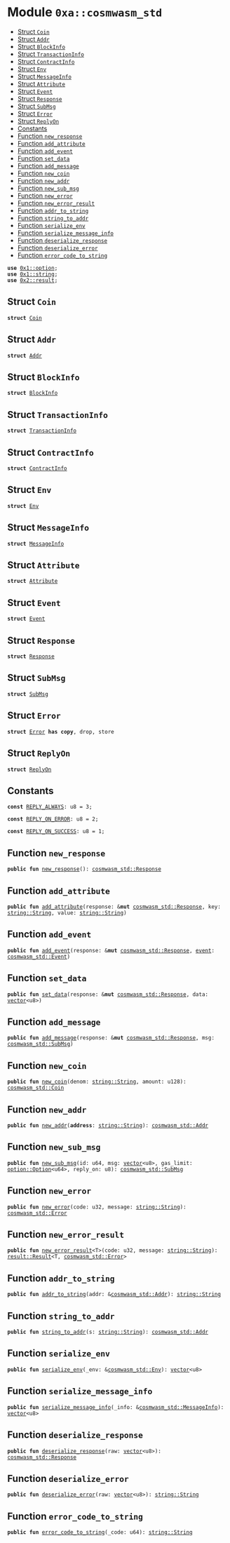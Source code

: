 
<a name="0xa_cosmwasm_std"></a>

# Module `0xa::cosmwasm_std`



-  [Struct `Coin`](#0xa_cosmwasm_std_Coin)
-  [Struct `Addr`](#0xa_cosmwasm_std_Addr)
-  [Struct `BlockInfo`](#0xa_cosmwasm_std_BlockInfo)
-  [Struct `TransactionInfo`](#0xa_cosmwasm_std_TransactionInfo)
-  [Struct `ContractInfo`](#0xa_cosmwasm_std_ContractInfo)
-  [Struct `Env`](#0xa_cosmwasm_std_Env)
-  [Struct `MessageInfo`](#0xa_cosmwasm_std_MessageInfo)
-  [Struct `Attribute`](#0xa_cosmwasm_std_Attribute)
-  [Struct `Event`](#0xa_cosmwasm_std_Event)
-  [Struct `Response`](#0xa_cosmwasm_std_Response)
-  [Struct `SubMsg`](#0xa_cosmwasm_std_SubMsg)
-  [Struct `Error`](#0xa_cosmwasm_std_Error)
-  [Struct `ReplyOn`](#0xa_cosmwasm_std_ReplyOn)
-  [Constants](#@Constants_0)
-  [Function `new_response`](#0xa_cosmwasm_std_new_response)
-  [Function `add_attribute`](#0xa_cosmwasm_std_add_attribute)
-  [Function `add_event`](#0xa_cosmwasm_std_add_event)
-  [Function `set_data`](#0xa_cosmwasm_std_set_data)
-  [Function `add_message`](#0xa_cosmwasm_std_add_message)
-  [Function `new_coin`](#0xa_cosmwasm_std_new_coin)
-  [Function `new_addr`](#0xa_cosmwasm_std_new_addr)
-  [Function `new_sub_msg`](#0xa_cosmwasm_std_new_sub_msg)
-  [Function `new_error`](#0xa_cosmwasm_std_new_error)
-  [Function `new_error_result`](#0xa_cosmwasm_std_new_error_result)
-  [Function `addr_to_string`](#0xa_cosmwasm_std_addr_to_string)
-  [Function `string_to_addr`](#0xa_cosmwasm_std_string_to_addr)
-  [Function `serialize_env`](#0xa_cosmwasm_std_serialize_env)
-  [Function `serialize_message_info`](#0xa_cosmwasm_std_serialize_message_info)
-  [Function `deserialize_response`](#0xa_cosmwasm_std_deserialize_response)
-  [Function `deserialize_error`](#0xa_cosmwasm_std_deserialize_error)
-  [Function `error_code_to_string`](#0xa_cosmwasm_std_error_code_to_string)


<pre><code><b>use</b> <a href="">0x1::option</a>;
<b>use</b> <a href="">0x1::string</a>;
<b>use</b> <a href="">0x2::result</a>;
</code></pre>



<a name="0xa_cosmwasm_std_Coin"></a>

## Struct `Coin`



<pre><code><b>struct</b> <a href="cosmwasm_std.md#0xa_cosmwasm_std_Coin">Coin</a>
</code></pre>



<a name="0xa_cosmwasm_std_Addr"></a>

## Struct `Addr`



<pre><code><b>struct</b> <a href="cosmwasm_std.md#0xa_cosmwasm_std_Addr">Addr</a>
</code></pre>



<a name="0xa_cosmwasm_std_BlockInfo"></a>

## Struct `BlockInfo`



<pre><code><b>struct</b> <a href="cosmwasm_std.md#0xa_cosmwasm_std_BlockInfo">BlockInfo</a>
</code></pre>



<a name="0xa_cosmwasm_std_TransactionInfo"></a>

## Struct `TransactionInfo`



<pre><code><b>struct</b> <a href="cosmwasm_std.md#0xa_cosmwasm_std_TransactionInfo">TransactionInfo</a>
</code></pre>



<a name="0xa_cosmwasm_std_ContractInfo"></a>

## Struct `ContractInfo`



<pre><code><b>struct</b> <a href="cosmwasm_std.md#0xa_cosmwasm_std_ContractInfo">ContractInfo</a>
</code></pre>



<a name="0xa_cosmwasm_std_Env"></a>

## Struct `Env`



<pre><code><b>struct</b> <a href="cosmwasm_std.md#0xa_cosmwasm_std_Env">Env</a>
</code></pre>



<a name="0xa_cosmwasm_std_MessageInfo"></a>

## Struct `MessageInfo`



<pre><code><b>struct</b> <a href="cosmwasm_std.md#0xa_cosmwasm_std_MessageInfo">MessageInfo</a>
</code></pre>



<a name="0xa_cosmwasm_std_Attribute"></a>

## Struct `Attribute`



<pre><code><b>struct</b> <a href="cosmwasm_std.md#0xa_cosmwasm_std_Attribute">Attribute</a>
</code></pre>



<a name="0xa_cosmwasm_std_Event"></a>

## Struct `Event`



<pre><code><b>struct</b> <a href="cosmwasm_std.md#0xa_cosmwasm_std_Event">Event</a>
</code></pre>



<a name="0xa_cosmwasm_std_Response"></a>

## Struct `Response`



<pre><code><b>struct</b> <a href="cosmwasm_std.md#0xa_cosmwasm_std_Response">Response</a>
</code></pre>



<a name="0xa_cosmwasm_std_SubMsg"></a>

## Struct `SubMsg`



<pre><code><b>struct</b> <a href="cosmwasm_std.md#0xa_cosmwasm_std_SubMsg">SubMsg</a>
</code></pre>



<a name="0xa_cosmwasm_std_Error"></a>

## Struct `Error`



<pre><code><b>struct</b> <a href="cosmwasm_std.md#0xa_cosmwasm_std_Error">Error</a> <b>has</b> <b>copy</b>, drop, store
</code></pre>



<a name="0xa_cosmwasm_std_ReplyOn"></a>

## Struct `ReplyOn`



<pre><code><b>struct</b> <a href="cosmwasm_std.md#0xa_cosmwasm_std_ReplyOn">ReplyOn</a>
</code></pre>



<a name="@Constants_0"></a>

## Constants


<a name="0xa_cosmwasm_std_REPLY_ALWAYS"></a>



<pre><code><b>const</b> <a href="cosmwasm_std.md#0xa_cosmwasm_std_REPLY_ALWAYS">REPLY_ALWAYS</a>: u8 = 3;
</code></pre>



<a name="0xa_cosmwasm_std_REPLY_ON_ERROR"></a>



<pre><code><b>const</b> <a href="cosmwasm_std.md#0xa_cosmwasm_std_REPLY_ON_ERROR">REPLY_ON_ERROR</a>: u8 = 2;
</code></pre>



<a name="0xa_cosmwasm_std_REPLY_ON_SUCCESS"></a>



<pre><code><b>const</b> <a href="cosmwasm_std.md#0xa_cosmwasm_std_REPLY_ON_SUCCESS">REPLY_ON_SUCCESS</a>: u8 = 1;
</code></pre>



<a name="0xa_cosmwasm_std_new_response"></a>

## Function `new_response`



<pre><code><b>public</b> <b>fun</b> <a href="cosmwasm_std.md#0xa_cosmwasm_std_new_response">new_response</a>(): <a href="cosmwasm_std.md#0xa_cosmwasm_std_Response">cosmwasm_std::Response</a>
</code></pre>



<a name="0xa_cosmwasm_std_add_attribute"></a>

## Function `add_attribute`



<pre><code><b>public</b> <b>fun</b> <a href="cosmwasm_std.md#0xa_cosmwasm_std_add_attribute">add_attribute</a>(response: &<b>mut</b> <a href="cosmwasm_std.md#0xa_cosmwasm_std_Response">cosmwasm_std::Response</a>, key: <a href="_String">string::String</a>, value: <a href="_String">string::String</a>)
</code></pre>



<a name="0xa_cosmwasm_std_add_event"></a>

## Function `add_event`



<pre><code><b>public</b> <b>fun</b> <a href="cosmwasm_std.md#0xa_cosmwasm_std_add_event">add_event</a>(response: &<b>mut</b> <a href="cosmwasm_std.md#0xa_cosmwasm_std_Response">cosmwasm_std::Response</a>, <a href="">event</a>: <a href="cosmwasm_std.md#0xa_cosmwasm_std_Event">cosmwasm_std::Event</a>)
</code></pre>



<a name="0xa_cosmwasm_std_set_data"></a>

## Function `set_data`



<pre><code><b>public</b> <b>fun</b> <a href="cosmwasm_std.md#0xa_cosmwasm_std_set_data">set_data</a>(response: &<b>mut</b> <a href="cosmwasm_std.md#0xa_cosmwasm_std_Response">cosmwasm_std::Response</a>, data: <a href="">vector</a>&lt;u8&gt;)
</code></pre>



<a name="0xa_cosmwasm_std_add_message"></a>

## Function `add_message`



<pre><code><b>public</b> <b>fun</b> <a href="cosmwasm_std.md#0xa_cosmwasm_std_add_message">add_message</a>(response: &<b>mut</b> <a href="cosmwasm_std.md#0xa_cosmwasm_std_Response">cosmwasm_std::Response</a>, msg: <a href="cosmwasm_std.md#0xa_cosmwasm_std_SubMsg">cosmwasm_std::SubMsg</a>)
</code></pre>



<a name="0xa_cosmwasm_std_new_coin"></a>

## Function `new_coin`



<pre><code><b>public</b> <b>fun</b> <a href="cosmwasm_std.md#0xa_cosmwasm_std_new_coin">new_coin</a>(denom: <a href="_String">string::String</a>, amount: u128): <a href="cosmwasm_std.md#0xa_cosmwasm_std_Coin">cosmwasm_std::Coin</a>
</code></pre>



<a name="0xa_cosmwasm_std_new_addr"></a>

## Function `new_addr`



<pre><code><b>public</b> <b>fun</b> <a href="cosmwasm_std.md#0xa_cosmwasm_std_new_addr">new_addr</a>(<b>address</b>: <a href="_String">string::String</a>): <a href="cosmwasm_std.md#0xa_cosmwasm_std_Addr">cosmwasm_std::Addr</a>
</code></pre>



<a name="0xa_cosmwasm_std_new_sub_msg"></a>

## Function `new_sub_msg`



<pre><code><b>public</b> <b>fun</b> <a href="cosmwasm_std.md#0xa_cosmwasm_std_new_sub_msg">new_sub_msg</a>(id: u64, msg: <a href="">vector</a>&lt;u8&gt;, gas_limit: <a href="_Option">option::Option</a>&lt;u64&gt;, reply_on: u8): <a href="cosmwasm_std.md#0xa_cosmwasm_std_SubMsg">cosmwasm_std::SubMsg</a>
</code></pre>



<a name="0xa_cosmwasm_std_new_error"></a>

## Function `new_error`



<pre><code><b>public</b> <b>fun</b> <a href="cosmwasm_std.md#0xa_cosmwasm_std_new_error">new_error</a>(code: u32, message: <a href="_String">string::String</a>): <a href="cosmwasm_std.md#0xa_cosmwasm_std_Error">cosmwasm_std::Error</a>
</code></pre>



<a name="0xa_cosmwasm_std_new_error_result"></a>

## Function `new_error_result`



<pre><code><b>public</b> <b>fun</b> <a href="cosmwasm_std.md#0xa_cosmwasm_std_new_error_result">new_error_result</a>&lt;T&gt;(code: u32, message: <a href="_String">string::String</a>): <a href="_Result">result::Result</a>&lt;T, <a href="cosmwasm_std.md#0xa_cosmwasm_std_Error">cosmwasm_std::Error</a>&gt;
</code></pre>



<a name="0xa_cosmwasm_std_addr_to_string"></a>

## Function `addr_to_string`



<pre><code><b>public</b> <b>fun</b> <a href="cosmwasm_std.md#0xa_cosmwasm_std_addr_to_string">addr_to_string</a>(addr: &<a href="cosmwasm_std.md#0xa_cosmwasm_std_Addr">cosmwasm_std::Addr</a>): <a href="_String">string::String</a>
</code></pre>



<a name="0xa_cosmwasm_std_string_to_addr"></a>

## Function `string_to_addr`



<pre><code><b>public</b> <b>fun</b> <a href="cosmwasm_std.md#0xa_cosmwasm_std_string_to_addr">string_to_addr</a>(s: <a href="_String">string::String</a>): <a href="cosmwasm_std.md#0xa_cosmwasm_std_Addr">cosmwasm_std::Addr</a>
</code></pre>



<a name="0xa_cosmwasm_std_serialize_env"></a>

## Function `serialize_env`



<pre><code><b>public</b> <b>fun</b> <a href="cosmwasm_std.md#0xa_cosmwasm_std_serialize_env">serialize_env</a>(_env: &<a href="cosmwasm_std.md#0xa_cosmwasm_std_Env">cosmwasm_std::Env</a>): <a href="">vector</a>&lt;u8&gt;
</code></pre>



<a name="0xa_cosmwasm_std_serialize_message_info"></a>

## Function `serialize_message_info`



<pre><code><b>public</b> <b>fun</b> <a href="cosmwasm_std.md#0xa_cosmwasm_std_serialize_message_info">serialize_message_info</a>(_info: &<a href="cosmwasm_std.md#0xa_cosmwasm_std_MessageInfo">cosmwasm_std::MessageInfo</a>): <a href="">vector</a>&lt;u8&gt;
</code></pre>



<a name="0xa_cosmwasm_std_deserialize_response"></a>

## Function `deserialize_response`



<pre><code><b>public</b> <b>fun</b> <a href="cosmwasm_std.md#0xa_cosmwasm_std_deserialize_response">deserialize_response</a>(raw: <a href="">vector</a>&lt;u8&gt;): <a href="cosmwasm_std.md#0xa_cosmwasm_std_Response">cosmwasm_std::Response</a>
</code></pre>



<a name="0xa_cosmwasm_std_deserialize_error"></a>

## Function `deserialize_error`



<pre><code><b>public</b> <b>fun</b> <a href="cosmwasm_std.md#0xa_cosmwasm_std_deserialize_error">deserialize_error</a>(raw: <a href="">vector</a>&lt;u8&gt;): <a href="_String">string::String</a>
</code></pre>



<a name="0xa_cosmwasm_std_error_code_to_string"></a>

## Function `error_code_to_string`



<pre><code><b>public</b> <b>fun</b> <a href="cosmwasm_std.md#0xa_cosmwasm_std_error_code_to_string">error_code_to_string</a>(_code: u64): <a href="_String">string::String</a>
</code></pre>
